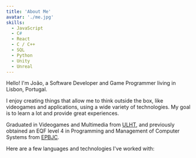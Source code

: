 ```yaml
---
title: 'About Me'
avatar: './me.jpg'
skills:
  - JavaScript
  - C#
  - React
  - C / C++
  - SQL
  - Python
  - Unity
  - Unreal
---
```


Hello! I'm João, a Software Developer and Game Programmer living in Lisbon, Portugal.

I enjoy creating things that allow me to think outside the box, like videogames and applications, using a wide variety of technologies. My goal is to learn a lot and provide great experiences.

Graduated in Videogames and Multimedia from [ULHT](https://www.ulusofona.pt/en/undergraduate/videogames), and previously obtained an EQF level 4 in Programming and Management of Computer Systems from [EPBJC](https://epbjc.pt/institucional/cursos-profissionais/curso-profissional-tecnico-de-gestao-e-programacao-de-sistemas-informaticos/).

Here are a few languages and technologies I've worked with:
